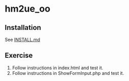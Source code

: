 # hm2ue_oo

## Installation

See [INSTALL.md](https://github.com/Digital-Media/hyp2ue_oo/blob/main/INSTALL.md)

## Exercise

1. Follow instructions in index.html and test it.
2. Follow instructions in ShowFormInput.php and test it.
